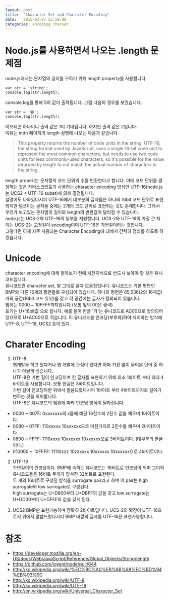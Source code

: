 ```yaml
---
layout: post
title:  "Character Set and Character Encoding"
date:   2015-03-27 23:59:00
categories: encoding charset
---
```


# **Node.js를 사용하면서 나오는 .length 문제점**
node.js에서는 문자열의 길이를 구하기 위해 length property를 사용합니다.

```
var str = 'string';
console.log(str.length);
```
console.log를 통해 5의 값이 출력됩니다. 그럼 다음의 경우를 보겠습니다.

```
var str = '😄';
console.log(str.length);
```

이모티콘 하나이니 출력 값은 1이 기대됩니다. 하지만 출력 값은 2입니다.  
이유는 mdn 페이지의 length 설명에 나오는 다음과 같습니다.
> This property returns the number of code units in the string. UTF-16, the string format used by JavaScript, uses a
> single 16-bit code unit to represent the most common characters, but needs to use two code units for less
> commonly-used characters, so it's possible for the value returned by length to not match the actual number of
> characters in the string.

length propert는 문자열의 코드 단위의 수를 반환한다고 합니다. 
이때 코드 단위를 결정하는 것은 자바스크립트가 사용하는 character encoding 방식인 UTF-16(node.js는 UCS2 + UTF-16 subet)에 의해 결정됩니다.  
설명에도 나와있다시피 UTF-16에서 대부분의 글자들은 하나의 16bit 코드 단위로 표현되지만 덜쓰이는 글자들 중에는 2개의 코드 단위로 표현되는 것도 존재합니다. 그래서 우리가 보고있는 문자열의 길이와 length의 반환값이 달라질 수 있습니다.   
node.js는 UCS-2와 UTF-16의 일부를 지원합니다. UCS-2와 UTF-16의 가장 큰 차이는 UCS-2는 고정길이 encoding이며 UTF-16은 가변길이라는 것입니다.  
그렇다면 이제 자주 사용되는 Character Encoding에 대해서 간략히 정리를 하도록 하겠습니다.

# **Unicode**
character encoding에 대해 알아보기 전에 사전지식으로 반드시 보아야 할 것은 유니코드입니다.  
유니코드란 character set, 말 그대로 글자 모음집입니다. 
유니코드는 기본 평면인 BMP와 다른 16개의 평면들로 구성되어 있습니다.
하나의 평면은 65,536(2의 16제곱)개의 공간(16bit 코드 유닛)을 갖고 각 공간에는 글자가 정의되어 있습니다.  
범위는 0000 ~ 10FFFF까지입니다.(보통 앞의 00은 생략)  
표기는 U+16bit값 으로 됩니다. 예를 들어 한글 '가'는 유니코드로 AC00으로 정의되어 있으므로 U+AC00으로 적습니다. 
이 유니코드를 인코딩(부호화)하여 처리하는 방식에 UTF-8, UTF-16, UCS2 등이 있다.

# **Charater Encoding**
1. UTF-8  
웹개발을 하고 있다거나 웹 개발에 관심이 있다면 아마 가장 많이 들어본 단어 중 하나가 아닐까 싶습니다.  
UTF-8은 가변 길이 인코딩이며 한 글자를 표현하기 위해 최소 1바이트 부터 최대 4바이트를 사용합니다. 보통 한글은 3바이트입니다.  
가변 길이 인코딩이란 위에서 말씀드렸다시피 1바이트 부터 4바이트까지로 길이가 변하는 것을 의미합니다.  
UTF-8은 유니코드의 범위에 따라 인코딩 방식이 달라집니다.  
  - 0000 ~ 007F:
  0xxxxxxx의 x들에 해당 16진수의 2진수 값을 채우며 1바이트이다.
  - 0080 ~ 07FF:
  110xxxxx 10xxxxxx으로 마찬가지로 2진수를 채우며 2바이트이다.
  - 0800 ~ FFFF:
  1110xxxx 10xxxxxx 10xxxxxx으로 3바이트이다. (대부분의 한글이다.)
  - 010000 ~ 10FFFF:
  11110zzz 10zzxxxx 10xxxxxx 10xxxxxx으로 4바이트이다.

2. UTF-16  
가변길이의 인코딩이다. BMP에 속하는 유니코드는 16비트로 인코딩이 되며 그이외 유니코드들은 16비트 두개가 합쳐진 32비트로 표현된다.  
두 개의 16비트로 구성된 방식을 surrogate pair라고 하며 이 pair는 high surrogate와 low surrogate로 구성된다.  
high surrogate는 U+D800부터 U+DBFF의 값을 갖고 low surrogate는 U+DC00부터 U+DFFF의 값을 갖게 된다.


3. UCS2
BMP만 표현가능하며 정확히 2바이트입니다. UCS-2의 확장이 UTF-16으로서 위에서 말씀드렸다시피 BMP 바깥의 글자를 UTF-16은 표현가능합니다.

# 참조 
- https://developer.mozilla.org/en-US/docs/Web/JavaScript/Reference/Global_Objects/String/length
- https://github.com/joyent/node/pull/644
- http://ko.wikipedia.org/wiki/%EC%9C%A0%EB%8B%88%EC%BD%94%EB%93%9C
- http://ko.wikipedia.org/wiki/UTF-8
- http://ko.wikipedia.org/wiki/UTF-16
- http://en.wikipedia.org/wiki/Universal_Character_Set
